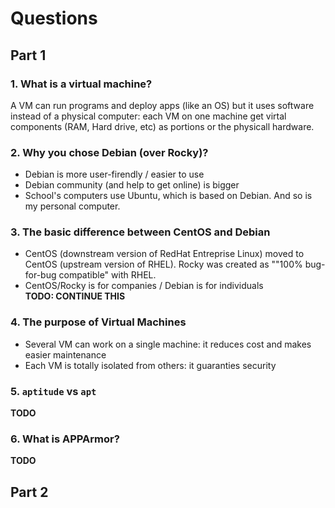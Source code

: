 # Questions

## Part 1

### 1. What is a virtual machine?
A VM can run programs and deploy apps (like an OS) but it uses software instead of a physical computer: each VM on one machine get virtal components (RAM, Hard drive, etc) as portions or the physicall hardware.

### 2. Why you chose Debian (over Rocky)?
- Debian is more user-firendly / easier to use
- Debian community (and help to get online) is bigger
- School's computers use Ubuntu, which is based on Debian. And so is my personal computer.

### 3. The basic difference between CentOS and Debian
- CentOS (downstream version of RedHat Entreprise Linux) moved to CentOS (upstream version of RHEL). Rocky was created as ""100% bug-for-bug compatible" with RHEL.
- CentOS/Rocky is for companies / Debian is for individuals\
**TODO: CONTINUE THIS**

### 4. The purpose of Virtual Machines
- Several VM can work on a single machine: it reduces cost and makes easier maintenance
- Each VM is totally isolated from others: it guaranties security

### 5. `aptitude` vs `apt`
**TODO**

### 6. What is APPArmor?
**TODO**

## Part 2
